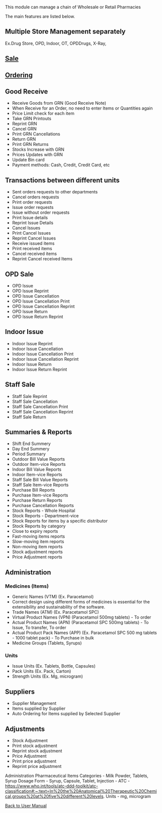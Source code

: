 This module can manage a chain of Wholesale or Retail Pharmacies

The main features are listed below.

## Multiple Store Management separately
Ex.Drug Store, OPD, Indoor, OT, OPDDrugs, X-Ray, 

## [Sale](https://github.com/hmislk/hmis/wiki/Pharmacy-Sale)

## [Ordering](https://github.com/hmislk/hmis/wiki/Pharmacy-Ordering)

## Good Receive
* Receive Goods from GRN (Good Receive Note)
* When Receive for an Order, no need to enter Items or Quantities again
* Price Limit check for each item
* Take GRN Printouts
* Reprint GRN
* Cancel GRN
* Print GRN Cancellations
* Return GRN
* Print GRN Returns
* Stocks Increase with GRN
* Prices Updates with GRN
* Update Bin card
* Payment methods: Cash, Credit, Credit Card, etc

## Transactions between different units
* Sent orders requests to other departments
* Cancel orders requests
* Print order requests
* Issue order requests
* Issue without order requests
* Print Issue details
* Reprint Issue Details
* Cancel Issues
* Print Cancel Issues
* Reprint Cancel Issues
* Receive issued items
* Print received items
* Cancel received items
* Reprint Cancel received Items

## OPD Sale
* OPD Issue
* OPD Issue Reprint
* OPD Issue Cancellation
* OPD Issue Cancellation Print
* OPD Issue Cancellation Reprint
* OPD Issue Return
* OPD Issue Return Reprint

## Indoor Issue
* Indoor Issue Reprint
* Indoor Issue Cancellation
* Indoor Issue Cancellation Print
* Indoor Issue Cancellation Reprint
* Indoor Issue Return
* Indoor Issue Return Reprint

## Staff Sale
* Staff Sale Reprint
* Staff Sale Cancellation
* Staff Sale Cancellation Print
* Staff Sale Cancellation Reprint
* Staff Sale Return

## Summaries & Reports
* Shift End Summery
* Day End Summery
* Period Summary
* Outdoor Bill Value Reports
* Outdoor Item-vice Reports
* Indoor Bill Value Reports
* Indoor Item-vice Reports
* Staff Sale Bill Value Reports
* Staff Sale Item-vice Reports
* Purchase Bill Reports
* Purchase Item-vice Reports
* Purchase Return Reports
* Purchase Cancellation Reports
* Stock Reports - Whole Hospital
* Stock Reports - Department-vice
* Stock Reports for items by a specific distributor
* Stock Reports by category
* Close to expiry reports
* Fast-moving items reports
* Slow-moving item reports
* Non-moving item reports
* Stock adjustment reports
* Price Adjustment reports

## Administration
### Medicines (Items)
* Generic Names (VTM) (Ex. Paracetamol)
* Correct design using different forms of medicines is essential for the extensibility and sustainability of the software.
* Trade Names (ATM) (Ex. Paracetamol SPC)
* Virtual Product Names (VPN) (Paracetamol 500mg tablets) - To order
* Actual Product Names (APN) (Paracetamol SPC 500mg tablets) - To Issue, To transfer, To order
* Actual Product Pack Names (APP) (Ex. Paracetamol SPC 500 mg tablets - 1000 tablet pack) - To Purchase in bulk
* Medicine Groups (Tablets, Syrups)

### Units
* Issue Units (Ex. Tablets, Bottle, Capsules)
* Pack Units (Ex. Pack, Carton)
* Strength Units (Ex. Mg, microgram)

## Suppliers
* Supplier Management
* Items supplied by Supplier
* Auto Ordering for Items supplied by Selected Supplier

## Adjustments
* Stock Adjustment
* Print stock adjustment
* Reprint stock adjustment
* Price Adjustment
* Print price adjustment
* Reprint price adjustment


Administration
Pharmaceutical Items Categories - Milk Powder, Tablets, Syrup 
Dosage Form - Syrup, Capsule, Tablet, Injection - 
ATC - https://www.who.int/tools/atc-ddd-toolkit/atc-classification#:~:text=In%20the%20Anatomical%20Therapeutic%20Chemical,groups%20at%20five%20different%20levels.
Units - mg, microgram 






[Back to User Manual](https://github.com/hmislk/hmis/wiki/User-Manual)